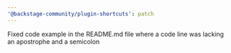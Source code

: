 ```yaml
---
'@backstage-community/plugin-shortcuts': patch
---
```


Fixed code example in the README.md file where a code line was lacking an apostrophe and a semicolon

